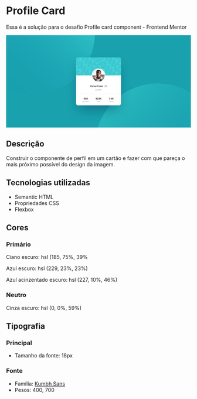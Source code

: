 # Profile Card

Essa é a solução para o desafio Profile card component - Frontend Mentor

<img src="./projeto.jpg"  alt="Imagem inicial do desafio">

## Descrição
Construir o componente de perfil em um cartão e fazer com que pareça o mais próximo possível do design da imagem.

## Tecnologias utilizadas
- Semantic HTML
- Propriedades CSS
- Flexbox

## Cores

### Primário
Ciano escuro: hsl (185, 75%, 39%

Azul escuro: hsl (229, 23%, 23%)

Azul acinzentado escuro: hsl (227, 10%, 46%)

### Neutro
Cinza escuro: hsl (0, 0%, 59%)

## Tipografia

### Principal

- Tamanho da fonte: 18px

### Fonte
- Família: [Kumbh Sans](https://fonts.google.com/specimen/Kumbh+Sans)
- Pesos: 400, 700
